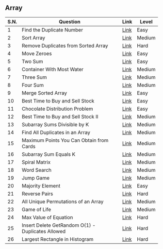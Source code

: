 ## Array

| S.N. | Question                           | Link                                                                                                     | Level  |
|------|------------------------------------|----------------------------------------------------------------------------------------------------------|--------|
| 1    | Find the Duplicate Number          | [Link](https://leetcode.com/problems/find-the-duplicate-number/description/)                             | Easy   |
| 2    | Sort Array                         | [Link](https://leetcode.com/problems/sort-colors/description/)                                           | Medium |
| 3    | Remove Duplicates from Sorted Array| [Link](https://leetcode.com/problems/remove-duplicates-from-sorted-array/description/)                   | Hard   |
| 4    | Move Zeroes                        | [Link](https://leetcode.com/problems/move-zeroes/description/)                                           | Easy   |
| 5    | Two Sum                            | [Link](https://leetcode.com/problems/two-sum/description/)                                               | Easy   |
| 6    | Container With Most Water          | [Link](https://leetcode.com/problems/container-with-most-water/description/)                             | Medium |
| 7    | Three Sum                          | [Link](https://leetcode.com/problems/3sum/description/)                                                  | Medium |
| 8    | Four Sum                           | [Link](https://leetcode.com/problems/4sum/description/)                                                  | Medium |
| 9    | Merge Sorted Array                 | [Link](https://leetcode.com/problems/merge-sorted-array/description/)                                    | Easy   |
| 10   | Best Time to Buy and Sell Stock    | [Link](https://leetcode.com/problems/best-time-to-buy-and-sell-stock/description/)                       | Easy   |
| 11   | Chocolate Distribution Problem     | [Link](https://www.geeksforgeeks.org/problems/chocolate-distribution-problem3825/1)                      | Easy   |
| 12   | Best Time to Buy and Sell Stock II | [Link](https://leetcode.com/problems/best-time-to-buy-and-sell-stock-ii/description/)                    | Medium |
| 13   | Subarray Sums Divisible by K       | [Link](https://leetcode.com/problems/subarray-sums-divisible-by-k/description/)                          | Medium |
| 14   | Find All Duplicates in an Array    | [Link](https://leetcode.com/problems/find-all-duplicates-in-an-array/description/)                       | Medium |
| 15   | Maximum Points You Can Obtain from Cards | [Link](https://leetcode.com/problems/maximum-points-you-can-obtain-from-cards/description/)          | Medium |
| 16   | Subarray Sum Equals K              | [Link](https://leetcode.com/problems/subarray-sum-equals-k/description/)                                 | Medium |
| 17   | Spiral Matrix                      | [Link](https://leetcode.com/problems/spiral-matrix/description/)                                         | Medium |
| 18   | Word Search                        | [Link](https://leetcode.com/problems/word-search/description/)                                           | Medium |
| 19   | Jump Game                          | [Link](https://leetcode.com/problems/jump-game/description/)                                             | Medium |
| 20   | Majority Element                   | [Link](https://leetcode.com/problems/majority-element/description/)                                      | Easy   |
| 21   | Reverse Pairs                      | [Link](https://leetcode.com/problems/reverse-pairs/description/)                                         | Hard   |
| 22   | All Unique Permutations of an Array| [Link](https://www.geeksforgeeks.org/problems/all-unique-permutations-of-an-array/0)                     | Medium |
| 23   | Game of Life                       | [Link](https://leetcode.com/problems/game-of-life/description/)                                          | Medium |
| 24   | Max Value of Equation              | [Link](https://leetcode.com/problems/max-value-of-equation/description/)                                 | Hard   |
| 25   | Insert Delete GetRandom O(1) - Duplicates Allowed | [Link](https://leetcode.com/problems/insert-delete-getrandom-o1-duplicates-allowed/description/)       | Hard   |
| 26   | Largest Rectangle in Histogram     | [Link](https://leetcode.com/problems/largest-rectangle-in-histogram/description/)                        | Hard   |
